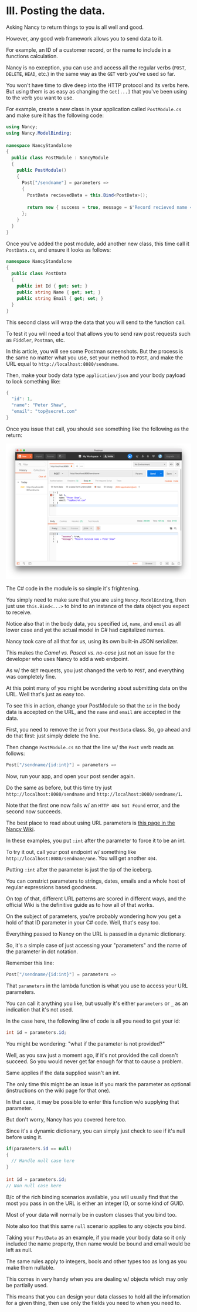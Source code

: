 # III. Posting the data.

Asking Nancy to return things to you is all well and good.

However, any good web framework allows you to send data to it.

For example, an ID of a customer record, or the name to include in a functions calculation.

Nancy is no exception, you can use and access all the regular verbs (`POST`, `DELETE`, `HEAD`, etc.) in the same way as the `GET` verb you've used so far.

You won't have time to dive deep into the HTTP protocol and its verbs here. But using them is as easy as changing the `Get[...]` that you've been using to the verb you want to use.

For example, create a new class in your application called `PostModule.cs` and make sure it has the following code:

```c#
using Nancy;
using Nancy.ModelBinding;

namespace NancyStandalone
{
  public class PostModule : NancyModule
  {
    public PostModule()
    {
      Post["/sendname"] = parameters =>
      {
        PostData recievedData = this.Bind<PostData>();

        return new { success = true, message = $"Record recieved name = {recievedData.Name}" };
      };
    }
  }
}
```

Once you've added the post module, add another new class, this time call it `PostData.cs`, and ensure it looks as follows:

```c#
namespace NancyStandalone
{
  public class PostData
  {
    public int Id { get; set; }
    public string Name { get; set; }
    public string Email { get; set; }
  }
}
```

This second class will wrap the data that you will send to the function call.

To test it you will need a tool that allows you to send raw post requests such as `Fiddler`, `Postman`, etc.

In this article, you will see some Postman screenshots. But the process is the same no matter what you use, set your method to `POST`, and make the URL equal to `http://localhost:8080/sendname`.

Then, make your body data type `application/json` and your body payload to look something like:

```c#
{
  "id": 1,
  "name": "Peter Shaw",
  "email": "top@secret.com"
}
```

Once you issue that call, you should see something like the following as the return:

![](./docs/img/nancy-setup-5.png)

The C# code in the module is so simple it's frightening.

You simply need to make sure that you are using `Nancy.ModelBinding`, then just use `this.Bind<...>` to bind to an instance of the data object you expect to receive.

Notice also that in the body data, you specified `id`, `name`, and `email` as all lower case and yet the actual model in C# had capitalized names.

Nancy took care of all that for us, using its own built-in JSON serializer.

This makes the *Camel vs. Pascal vs. no-case* just not an issue for the developer who uses Nancy to add a web endpoint.

As w/ the `GET` requests, you just changed the verb to `POST`, and everything was completely fine.

At this point many of you might be wondering about submitting data on the URL. Well that's just as easy too.

To see this in action, change your PostModule so that the `id` in the body data is accepted on the URL, and the `name` and `email` are accepted in the data.

First, you need to remove the `id` from your `PostData` class. So, go ahead and do that first: just simply delete the line.

Then change `PostModule.cs` so that the line w/ the `Post` verb reads as follows:

```c#
Post["/sendname/{id:int}"] = parameters =>
```

Now, run your app, and open your post sender again.

Do the same as before, but this time try just `http://localhost:8080/sendname` and `http://localhost:8080/sendname/1`.

Note that the first one now fails w/ an `HTTP 404 Not Found` error, and the second now succeeds.

The best place to read about using URL parameters is [this page in the Nancy Wiki](https://github.com/NancyFx/Nancy/wiki/Defining-routes).

In these examples, you put `:int` after the parameter to force it to be an int.

To try it out, call your post endpoint w/ something like `http://localhost:8080/sendname/one`. You will get another `404`.

Putting `:int` after the parameter is just the tip of the iceberg.

You can constrict parameters to strings, dates, emails and a whole host of regular expressions based goodness.

On top of that, different URL patterns are scored in different ways, and the official Wiki is the definitive guide as to how all of that works.

On the subject of parameters, you're probably wondering how you get a hold of that ID parameter in your C# code. Well, that's easy too.

Everything passed to Nancy on the URL is passed in a dynamic dictionary.

So, it's a simple case of just accessing your "parameters" and the name of the parameter in dot notation.

Remember this line:

```c#
Post["/sendname/{id:int}"] = parameters =>
```

That `parameters` in the lambda function is what you use to access your URL parameters.

You can call it anything you like, but usually it's either `parameters` or `_` as an indication that it's not used.

In the case here, the following line of code is all you need to get your id:

```c#
int id = parameters.id;
```

You might be wondering: "what if the parameter is not provided?"

Well, as you saw just a moment ago, if it's not provided the call doesn't succeed. So you would never get far enough for that to cause a problem.

Same applies if the data supplied wasn't an int.

The only time this might be an issue is if you mark the parameter as optional (instructions on the wiki page for that one).

In that case, it may be possible to enter this function w/o supplying that parameter.

But don't worry, Nancy has you covered here too.

Since it's a dynamic dictionary, you can simply just check to see if it's null before using it.

```c#
if(parameters.id == null)
{
  // Handle null case here
}

int id = parameters.id;
// Non null case here
```

B/c of the rich binding scenarios available, you will usually find that the most you pass in on the URL is either an integer ID, or some kind of GUID.

Most of your data will normally be in custom classes that you bind too.

Note also too that this same `null` scenario applies to any objects you bind.

Taking your `PostData` as an example, if you made your body data so it only included the name property, then name would be bound and email would be left as null.

The same rules apply to integers, bools and other types too as long as you make them nullable.

This comes in very handy when you are dealing w/ objects which may only be partially used.

This means that you can design your data classes to hold all the information for a given thing, then use only the fields you need to when you need to.
